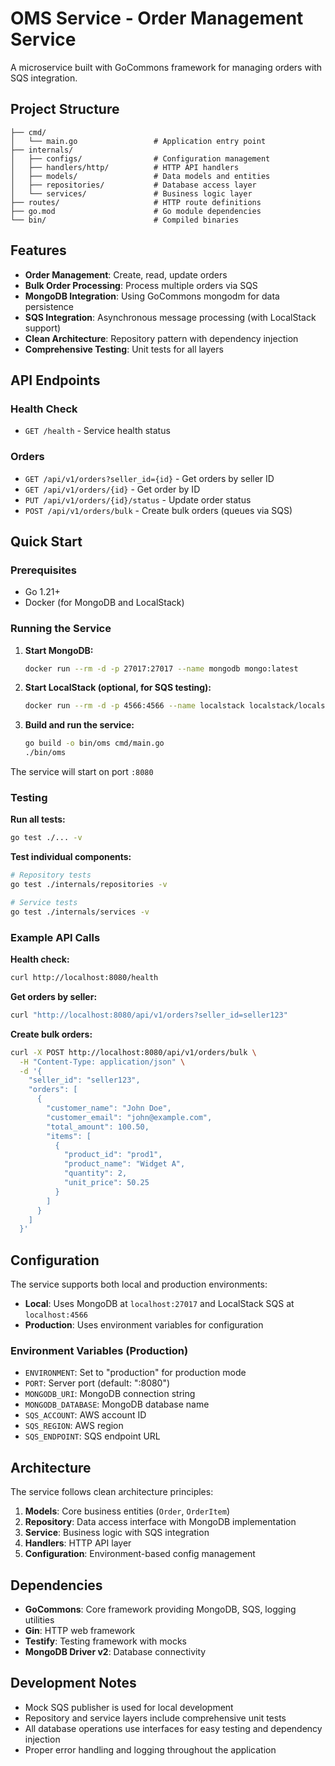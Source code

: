 # OMS Service - Order Management Service

A microservice built with GoCommons framework for managing orders with SQS integration.

## Project Structure

```
├── cmd/
│   └── main.go                 # Application entry point
├── internals/
│   ├── configs/                # Configuration management
│   ├── handlers/http/          # HTTP API handlers  
│   ├── models/                 # Data models and entities
│   ├── repositories/           # Database access layer
│   └── services/               # Business logic layer
├── routes/                     # HTTP route definitions
├── go.mod                      # Go module dependencies
└── bin/                        # Compiled binaries
```

## Features

- **Order Management**: Create, read, update orders
- **Bulk Order Processing**: Process multiple orders via SQS
- **MongoDB Integration**: Using GoCommons mongodm for data persistence
- **SQS Integration**: Asynchronous message processing (with LocalStack support)
- **Clean Architecture**: Repository pattern with dependency injection
- **Comprehensive Testing**: Unit tests for all layers

## API Endpoints

### Health Check
- `GET /health` - Service health status

### Orders
- `GET /api/v1/orders?seller_id={id}` - Get orders by seller ID
- `GET /api/v1/orders/{id}` - Get order by ID
- `PUT /api/v1/orders/{id}/status` - Update order status
- `POST /api/v1/orders/bulk` - Create bulk orders (queues via SQS)

## Quick Start

### Prerequisites
- Go 1.21+
- Docker (for MongoDB and LocalStack)

### Running the Service

1. **Start MongoDB:**
   ```bash
   docker run --rm -d -p 27017:27017 --name mongodb mongo:latest
   ```

2. **Start LocalStack (optional, for SQS testing):**
   ```bash
   docker run --rm -d -p 4566:4566 --name localstack localstack/localstack
   ```

3. **Build and run the service:**
   ```bash
   go build -o bin/oms cmd/main.go
   ./bin/oms
   ```

The service will start on port `:8080`

### Testing

**Run all tests:**
```bash
go test ./... -v
```

**Test individual components:**
```bash
# Repository tests
go test ./internals/repositories -v

# Service tests  
go test ./internals/services -v
```

### Example API Calls

**Health check:**
```bash
curl http://localhost:8080/health
```

**Get orders by seller:**
```bash
curl "http://localhost:8080/api/v1/orders?seller_id=seller123"
```

**Create bulk orders:**
```bash
curl -X POST http://localhost:8080/api/v1/orders/bulk \
  -H "Content-Type: application/json" \
  -d '{
    "seller_id": "seller123",
    "orders": [
      {
        "customer_name": "John Doe",
        "customer_email": "john@example.com", 
        "total_amount": 100.50,
        "items": [
          {
            "product_id": "prod1",
            "product_name": "Widget A",
            "quantity": 2,
            "unit_price": 50.25
          }
        ]
      }
    ]
  }'
```

## Configuration

The service supports both local and production environments:

- **Local**: Uses MongoDB at `localhost:27017` and LocalStack SQS at `localhost:4566`
- **Production**: Uses environment variables for configuration

### Environment Variables (Production)
- `ENVIRONMENT`: Set to "production" for production mode
- `PORT`: Server port (default: ":8080")
- `MONGODB_URI`: MongoDB connection string
- `MONGODB_DATABASE`: MongoDB database name
- `SQS_ACCOUNT`: AWS account ID
- `SQS_REGION`: AWS region
- `SQS_ENDPOINT`: SQS endpoint URL

## Architecture

The service follows clean architecture principles:

1. **Models**: Core business entities (`Order`, `OrderItem`)
2. **Repository**: Data access interface with MongoDB implementation
3. **Service**: Business logic with SQS integration
4. **Handlers**: HTTP API layer
5. **Configuration**: Environment-based config management

## Dependencies

- **GoCommons**: Core framework providing MongoDB, SQS, logging utilities
- **Gin**: HTTP web framework
- **Testify**: Testing framework with mocks
- **MongoDB Driver v2**: Database connectivity

## Development Notes

- Mock SQS publisher is used for local development
- Repository and service layers include comprehensive unit tests
- All database operations use interfaces for easy testing and dependency injection
- Proper error handling and logging throughout the application
